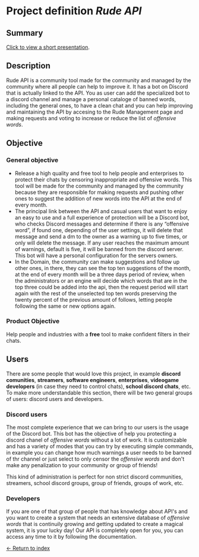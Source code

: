 # Project definition *Rude API*

## Summary

[Click to view a short presentation](https://docs.google.com/presentation/d/1aPSuhjsSURNMX2iPGbojI9Pdv6J8picLfpoK9Mx5KI8/edit?usp=sharing).

## Description

Rude API is a community tool made for the community and managed by the community where all people can help to improve it. It has a bot on Discord that is actually linked to the API. You as user can add the specialized bot to a discord channel and manage a personal cataloge of banned words, including the  general ones, to have a clean chat and you can help improving and maintaining the API by accesing to  the Rude Management page and making requests and voting to increase or reduce the list of *offensive words*.

## Objective

### General objective

- Release a high quality and free tool to help people and enterprises to protect their chats by censoring inappropriate and offensive words. This tool will be made for the community and managed by the community because they are responsible for making requests and pushing other ones to suggest the addition of new words into the API at the end of every month.
- The principal link between the API and casual users that want to enjoy an easy to use and a full experience of protection will be a Discord bot, who checks Discord messages and determine if there is any “offensive word”, if found one, depending of the user settings, it will delete that message and send a dm to the owner as a warning up to five times, or only will delete the message. If any user reaches the maximum amount of warnings, default is five, it will be banned from the discord server. This bot will have a personal configuration for the servers owners. 
- In the Domain, the community can make suggestions and follow up other ones, in there, they can see the top ten suggestions of the month, at the end of every month will be a three days period of review, when the administrators or an engine will decide which words that are in the top three could be added into the api, then the request period will start again with the rest of the unselected top ten words preserving the twenty percent of the previous amount of follows, letting people following the same or new options again.
   

### Product Objective

Help people and industries with a **free** tool to make confident filters in their chats. 

## Users

There are some people that would love this project, in example **discord comunities**, **streamers**, **software engineers**, **enterprises**, **videogame developers** (in case they need to control chats), **school discord chats**, etc. To make more understandable this section, there will be two general groups of users: discord users and developers. 

### Discord users

The most complete experience that we can bring to our users is the usage of the Discord bot. This bot has the objective of help you protecting a discord chanel of *offensive words* without a lot of work. It is customizable and has a variety of modes that you can try by executing simple commands, in example you can change how much warnings a user needs to be banned of thr channel or just select to only censor the *offensive words* and don't make any penalization to your community or group of friends!

This kind of administration is perfect for non strict discord communities, streamers, school discord groups, group of friends, groups of work, etc.

### Developers

If you are one of that group of people that has knowledge about API's and you want to create a system that needs an extensive database of *offensive words* that is continuily growing and getting updated to create a magical system, it is your lucky day! Our API is completely open for you, you can access any time to it by following the documentation.

[<- Return to index](https://github.com/JoshuaMeza/CodePain_POO)